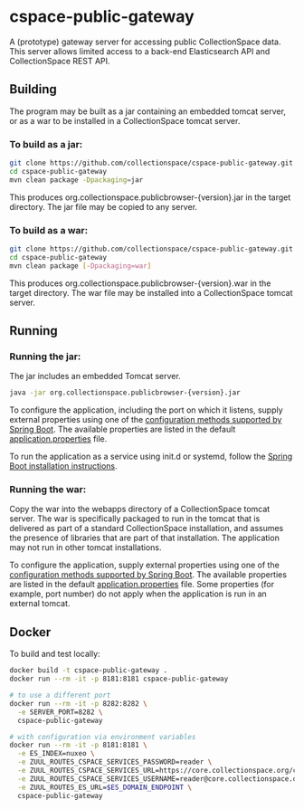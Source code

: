 # cspace-public-gateway

A (prototype) gateway server for accessing public CollectionSpace data. This server allows limited access to a back-end Elasticsearch API and CollectionSpace REST API.

## Building

The program may be built as a jar containing an embedded tomcat server, or as a war to be installed in a CollectionSpace tomcat server.

### To build as a jar:

```bash
git clone https://github.com/collectionspace/cspace-public-gateway.git
cd cspace-public-gateway
mvn clean package -Dpackaging=jar
```

This produces org.collectionspace.publicbrowser-{version}.jar in the target directory. The jar file may be copied to any server.

### To build as a war:

```bash
git clone https://github.com/collectionspace/cspace-public-gateway.git
cd cspace-public-gateway
mvn clean package [-Dpackaging=war]
```

This produces org.collectionspace.publicbrowser-{version}.war in the target directory. The war file may be installed into a CollectionSpace tomcat server.

## Running

### Running the jar:

The jar includes an embedded Tomcat server.

```bash
java -jar org.collectionspace.publicbrowser-{version}.jar
```

To configure the application, including the port on which it listens, supply external properties using one of the [configuration methods supported by Spring Boot](https://docs.spring.io/spring-boot/docs/current/reference/html/boot-features-external-config.html).
The available properties are listed in the default [application.properties](./src/main/resources/application.properties) file.

To run the application as a service using init.d or systemd, follow the [Spring Boot installation instructions](https://docs.spring.io/spring-boot/docs/current/reference/html/deployment-install.html).

### Running the war:

Copy the war into the webapps directory of a CollectionSpace tomcat server. The war is specifically packaged to run in the tomcat that is delivered as part of a standard CollectionSpace installation, and assumes the presence of libraries that are part of that installation. The application may not run in other tomcat installations.

To configure the application, supply external properties using one of the [configuration methods supported by Spring Boot](https://docs.spring.io/spring-boot/docs/current/reference/html/boot-features-external-config.html).
The available properties are listed in the default [application.properties](./src/main/resources/application.properties) file. Some properties (for example, port number) do not apply when the application is run in an external tomcat.

## Docker

To build and test locally:

```bash
docker build -t cspace-public-gateway .
docker run --rm -it -p 8181:8181 cspace-public-gateway

# to use a different port
docker run --rm -it -p 8282:8282 \
  -e SERVER_PORT=8282 \
  cspace-public-gateway

# with configuration via environment variables
docker run --rm -it -p 8181:8181 \
  -e ES_INDEX=nuxeo \
  -e ZUUL_ROUTES_CSPACE_SERVICES_PASSWORD=reader \
  -e ZUUL_ROUTES_CSPACE_SERVICES_URL=https://core.collectionspace.org/cspace-services \
  -e ZUUL_ROUTES_CSPACE_SERVICES_USERNAME=reader@core.collectionspace.org \
  -e ZUUL_ROUTES_ES_URL=$ES_DOMAIN_ENDPOINT \
  cspace-public-gateway
```
